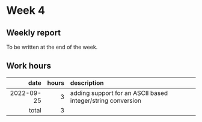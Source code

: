 # Week 4

## Weekly report

To be written at the end of the week.

## Work hours

|       date |  hours | description                                                          |
| ---------: | -----: | :------------------------------------------------------------------- |
| 2022-09-25 |      3 | adding support for an ASCII based integer/string conversion          |
|      total |      3 |                                                                      |
